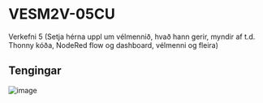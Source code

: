 # VESM2V-05CU
Verkefni 5
(Setja hérna uppl um vélmennið, hvað hann gerir, myndir af t.d. Thonny kóða, NodeRed flow og dashboard, vélmenni og fleira)

## Tengingar
![image](https://github.com/user-attachments/assets/d5871363-a0be-4466-812e-997f97cede69)
